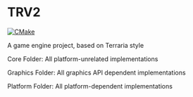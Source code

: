 # TRV2
[![CMake](https://github.com/CXUtk/TRV2/actions/workflows/cmake.yml/badge.svg?branch=main)](https://github.com/CXUtk/TRV2/actions/workflows/cmake.yml)

A game engine project, based on Terraria style

Core Folder: All platform-unrelated implementations

Graphics Folder: All graphics API dependent implementations

Platform Folder: All platform-dependent implementations